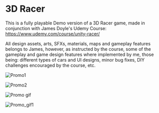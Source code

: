 # 3D Racer
 
This is a fully playable Demo version of a 3D Racer game, made in conjunction with James Doyle's Udemy Course: https://www.udemy.com/course/unity-racer/

All design assets, arts, SFXs, materials, maps and gameplay features belongs to James, however, as instructed by the course, some of the gameplay and game design features where implemented by me, those being: different types of cars and UI designs, minor bug fixes, DIY challenges encouraged by the course, etc.

![Promo1](Promo/promo.png)

![Promo2](Promo/promo1.png)

![Promo gif](Promo/promo_gif.gif)

![Promo_gif1](Promo/promo_gif1.gif)
